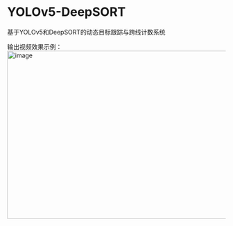 # YOLOv5-DeepSORT
基于YOLOv5和DeepSORT的动态目标跟踪与跨线计数系统

输出视频效果示例：
<img width="808" height="389" alt="image" src="https://github.com/user-attachments/assets/72ffdeb4-04a6-48d7-a307-75ecab258b7f" />
